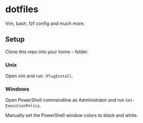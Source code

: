 # dotfiles

Vim, bash, fzf config and much more.

## Setup

Clone this repo into your home `~` folder.

### Unix

Open vim and run `:PlugInstall`.

### Windows

Open PowerShell commandline as Administrator and run `Set-ExecutionPolicy`.

Manually set the PowerShell window colors to black and white.
